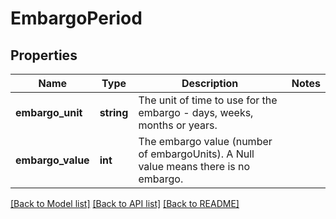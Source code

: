 # EmbargoPeriod

## Properties
Name | Type | Description | Notes
------------ | ------------- | ------------- | -------------
**embargo_unit** | **string** | The unit of time to use for the embargo - days, weeks, months or years. | 
**embargo_value** | **int** | The embargo value (number of embargoUnits).  A Null value means there is no embargo. | 

[[Back to Model list]](../README.md#documentation-for-models) [[Back to API list]](../README.md#documentation-for-api-endpoints) [[Back to README]](../README.md)

